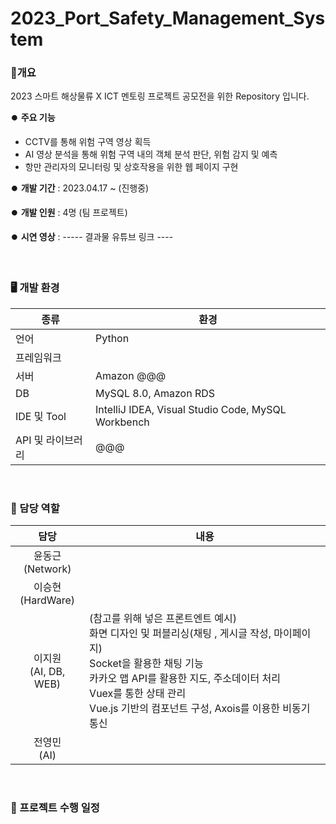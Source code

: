 # 2023_Port_Safety_Management_System

### 🚢개요
2023 스마트 해상물류 X ICT 멘토링 프로젝트 공모전을 위한 Repository 입니다.   

⏺️ **주요 기능**
-   CCTV를 통해 위험 구역 영상 획득 
-   AI 영상 분석을 통해 위험 구역 내의 객체 분석 판단, 위험 감지 및 예측
-   항만 관리자의 모니터링 및 상호작용을 위한 웹 페이지 구현

⏺️ **개발 기간** : 2023.04.17 ~ (진행중)   

⏺️ **개발 인원** : 4명 (팀 프로젝트)   

⏺️ **시연 영상** : ----- 결과물 유튜브 링크 ----

<br>

### 🖥️ 개발 환경
|종류|환경|
|--|--|
|언어|Python|
|프레임워크| |
|서버|Amazon @@@|
|DB|MySQL 8.0, Amazon RDS|
|IDE 및 Tool|IntelliJ IDEA, Visual Studio Code, MySQL Workbench|
|API 및 라이브러리|@@@|

<br>

### 🤖 담당 역할
|담당|내용|
|:--:|--|
|윤동근<br>(Network)|   |
|이승현<br>(HardWare)|   |
|이지원<br>(AI, DB, WEB)| (참고를 위해 넣은 프론트엔트 예시)<br>화면 디자인 및 퍼블리싱(채팅 , 게시글 작성, 마이페이지)<br>Socket을 활용한 채팅 기능<br>카카오 맵 API를 활용한 지도, 주소데이터 처리<br>Vuex를 통한 상태 관리<br>Vue.js 기반의 컴포넌트 구성, Axois를 이용한 비동기 통신 |
|전영민<br>(AI)|   |

<br>

### 📆 프로젝트 수행 일정

